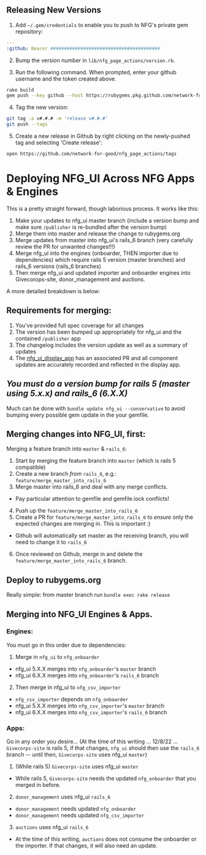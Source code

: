 ## Releasing New Versions

1. Add `~/.gem/credentials` to enable you to push to NFG's private gem repository:

```yaml
---
:github: Bearer ########################################
```

2. Bump the version number in `lib/nfg_page_actions/version.rb`.

3. Run the following command. When prompted, enter your github username and the token created above.

```bash
rake build
gem push --key github --host https://rubygems.pkg.github.com/network-for-good pkg/nfg_page_actions-#.#.#.gem
```

4. Tag the new version:

```bash
git tag -a v#.#.# -m 'release v#.#.#'
git push --tags
```

5. Create a new release in Github by right clicking on the newly-pushed tag and selecting 'Create release':

```bash
open https://github.com/network-for-good/nfg_page_actions/tags
```

# Deploying NFG_UI Across NFG Apps & Engines
This is a pretty straight forward, though laborious process. It works like this:
1. Make your updates to nfg_ui master branch (include a version bump and make sure `/publisher` is re-bundled after the version bump)
2. Merge them into master and release the change to rubygems.org
3. Merge updates from master into nfg_ui's rails_6 branch (very carefully review the PR for unwanted changes!!!)
4. Merge nfg_ui into the engines (onboarder, THEN importer due to dependencies) which require rails 5 version (master branches) and rails_6 versions (rails_6 branches)
5. Then merge nfg_ui and updated importer and onboarder engines into Givecorops-site, donor_management and auctions.

A more detailed breakdown is below:

## Requirements for merging:
1. You've provided full spec coverage for all changes
2. The version has been bumped up appropriately for nfg_ui and the contained `/publisher` app
3. The changelog includes the version update as well as a summary of updates
4. The [nfg_ui_display_app](https://github.com/network-for-good/nfg_ui_display_app) has an associated PR and all component updates are accurately recorded and reflected in the display app.

## *You must do a version bump for rails 5 (master using 5.x.x) and rails_6 (6.X.X)*
Much can be done with `bundle update nfg_ui --conservative` to avoid bumping every possible gem update in the your gemfile.

## Merging changes into NFG_UI, first:
Merging a feature branch into `master` & `rails_6`:
1. Start by merging the feature branch into `master` (which is rails 5 compatible)
2. Create a new branch *from* `rails_6`, e.g.: `feature/merge_master_into_rails_6`
3. Merge master into rails_6 and deal with any merge conflicts.
  * Pay particular attention to gemfile and gemfile.lock conflicts!
4. Push up the `feature/merge_master_into_rails_6`
5. Create a PR for `feature/merge_master_into_rails_6` to *ensure* only the expected changes are merging in. This is important :)
  * Github will automatically set master as the receiving branch, you will need to change it to `rails_6`
6. Once reviewed on Github, merge in and delete the `feature/merge_master_into_rails_6` branch.

## Deploy to rubygems.org
Really simple: from master branch run `bundle exec rake release`

## Merging into NFG_UI Engines & Apps.

### Engines:
You must go in this order due to dependencies:
1. Merge in `nfg_ui` to `nfg_onboarder`
  * nfg_ui 5.X.X merges into `nfg_onboarder`'s `master` branch
  * nfg_ui 6.X.X merges into `nfg_onboarder`'s `rails_6` branch
2. Then merge in nfg_ui to `nfg_csv_importer`
  * `nfg_csv_importer` depends on `nfg_onboarder`
  * nfg_ui 5.X.X merges into `nfg_csv_importer`'s `master` branch
  * nfg_ui 6.X.X merges into `nfg_csv_importer`'s `rails_6` branch

### Apps:
Go in any order you desire...
(At the time of this writing ... 12/8/22 ... `Givecorps-site` is rails 5, if that changes, `nfg_ui` should then use the `rails_6` branch -- until then, `Givecorps-site` uses nfg_ui `master`)
1. (While rails 5) `Givecorps-site` uses nfg_ui `master`
  * While rails 5, `Givecorps-site` needs the updated `nfg_onboarder` that you merged in before.
2. `donor_management` uses nfg_ui `rails_6`
  * `donor_management` needs updated `nfg_onboarder`
  * `donor_management` needs updated `nfg_csv_importer`
3. `auctions` uses nfg_ui `rails_6`
  * At the time of this writing, `auctions` does not consume the onboarder or the importer. If that changes, it will also need an update.

